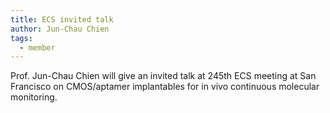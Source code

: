 ```yaml
---
title: ECS invited talk
author: Jun-Chau Chien
tags:
  - member
---
```


Prof. Jun-Chau Chien will give an invited talk at 245th ECS meeting at San Francisco on CMOS/aptamer implantables for in vivo continuous molecular monitoring.
